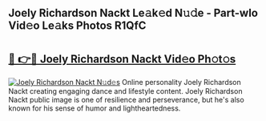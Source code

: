 ## Joely Richardson Nackt Le𝚊k𝚎d N𝚞𝚍e - Part-wIo Vid𝚎o Le𝚊ks Photos R1QfC

# <h2><a href="http://fb1t9tk.evod.top/?m=Joely+Richardson+Nackt">🔗 👉🔴 Joely Richardson Nackt Vid𝚎o Ph𝚘t𝚘s</a></h2>

[![Joely Richardson Nackt N𝚞d𝚎s](https://i.imgur.com/8V9OHl7.gif)](http://fb1t9tk.evod.top/?m=Joely+Richardson+Nackt)
Online personality Joely Richardson Nackt creating engaging dance and lifestyle content. Joely Richardson Nackt public image is one of resilience and perseverance, but he's also known for his sense of humor and lightheartedness. 
